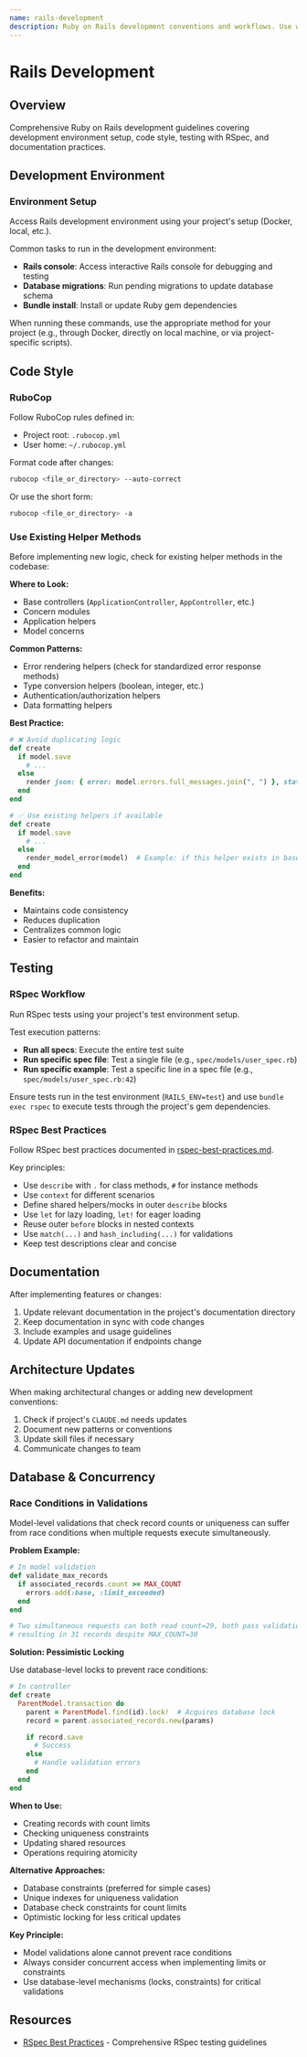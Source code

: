 ```yaml
---
name: rails-development
description: Ruby on Rails development conventions and workflows. Use when working with Rails projects including environment setup, RuboCop style enforcement, RSpec testing, and documentation updates.
---
```


# Rails Development

## Overview

Comprehensive Ruby on Rails development guidelines covering development environment setup, code style, testing with RSpec, and documentation practices.

## Development Environment

### Environment Setup

Access Rails development environment using your project's setup (Docker, local, etc.).

Common tasks to run in the development environment:
- **Rails console**: Access interactive Rails console for debugging and testing
- **Database migrations**: Run pending migrations to update database schema
- **Bundle install**: Install or update Ruby gem dependencies

When running these commands, use the appropriate method for your project (e.g., through Docker, directly on local machine, or via project-specific scripts).

## Code Style

### RuboCop

Follow RuboCop rules defined in:
- Project root: `.rubocop.yml`
- User home: `~/.rubocop.yml`

Format code after changes:

```bash
rubocop <file_or_directory> --auto-correct
```

Or use the short form:

```bash
rubocop <file_or_directory> -a
```

### Use Existing Helper Methods

Before implementing new logic, check for existing helper methods in the codebase:

**Where to Look:**
- Base controllers (`ApplicationController`, `AppController`, etc.)
- Concern modules
- Application helpers
- Model concerns

**Common Patterns:**
- Error rendering helpers (check for standardized error response methods)
- Type conversion helpers (boolean, integer, etc.)
- Authentication/authorization helpers
- Data formatting helpers

**Best Practice:**
```ruby
# ❌ Avoid duplicating logic
def create
  if model.save
    # ...
  else
    render json: { error: model.errors.full_messages.join(", ") }, status: :bad_request
  end
end

# ✅ Use existing helpers if available
def create
  if model.save
    # ...
  else
    render_model_error(model)  # Example: if this helper exists in base controller
  end
end
```

**Benefits:**
- Maintains code consistency
- Reduces duplication
- Centralizes common logic
- Easier to refactor and maintain

## Testing

### RSpec Workflow

Run RSpec tests using your project's test environment setup.

Test execution patterns:
- **Run all specs**: Execute the entire test suite
- **Run specific spec file**: Test a single file (e.g., `spec/models/user_spec.rb`)
- **Run specific example**: Test a specific line in a spec file (e.g., `spec/models/user_spec.rb:42`)

Ensure tests run in the test environment (`RAILS_ENV=test`) and use `bundle exec rspec` to execute tests through the project's gem dependencies.

### RSpec Best Practices

Follow RSpec best practices documented in [rspec-best-practices.md](references/rspec-best-practices.md).

Key principles:
- Use `describe` with `.` for class methods, `#` for instance methods
- Use `context` for different scenarios
- Define shared helpers/mocks in outer `describe` blocks
- Use `let` for lazy loading, `let!` for eager loading
- Reuse outer `before` blocks in nested contexts
- Use `match(...)` and `hash_including(...)` for validations
- Keep test descriptions clear and concise

## Documentation

After implementing features or changes:

1. Update relevant documentation in the project's documentation directory
2. Keep documentation in sync with code changes
3. Include examples and usage guidelines
4. Update API documentation if endpoints change

## Architecture Updates

When making architectural changes or adding new development conventions:

1. Check if project's `CLAUDE.md` needs updates
2. Document new patterns or conventions
3. Update skill files if necessary
4. Communicate changes to team

## Database & Concurrency

### Race Conditions in Validations

Model-level validations that check record counts or uniqueness can suffer from race conditions when multiple requests execute simultaneously.

**Problem Example:**
```ruby
# In model validation
def validate_max_records
  if associated_records.count >= MAX_COUNT
    errors.add(:base, :limit_exceeded)
  end
end

# Two simultaneous requests can both read count=29, both pass validation,
# resulting in 31 records despite MAX_COUNT=30
```

**Solution: Pessimistic Locking**

Use database-level locks to prevent race conditions:

```ruby
# In controller
def create
  ParentModel.transaction do
    parent = ParentModel.find(id).lock!  # Acquires database lock
    record = parent.associated_records.new(params)

    if record.save
      # Success
    else
      # Handle validation errors
    end
  end
end
```

**When to Use:**
- Creating records with count limits
- Checking uniqueness constraints
- Updating shared resources
- Operations requiring atomicity

**Alternative Approaches:**
- Database constraints (preferred for simple cases)
- Unique indexes for uniqueness validation
- Database check constraints for count limits
- Optimistic locking for less critical updates

**Key Principle:**
- Model validations alone cannot prevent race conditions
- Always consider concurrent access when implementing limits or constraints
- Use database-level mechanisms (locks, constraints) for critical validations

## Resources

- [RSpec Best Practices](references/rspec-best-practices.md) - Comprehensive RSpec testing guidelines

